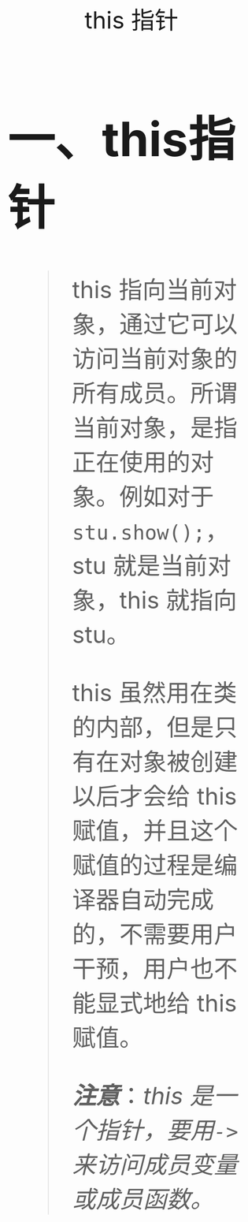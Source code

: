 <center><font size=50>this 指针<font></center>

# 一、this指针

> this 指向当前对象，通过它可以访问当前对象的所有成员。所谓当前对象，是指正在使用的对象。例如对于`stu.show();`，stu 就是当前对象，this 就指向 stu。
>
> this 虽然用在类的内部，但是只有在对象被创建以后才会给 this 赋值，并且这个赋值的过程是编译器自动完成的，不需要用户干预，用户也不能显式地给 this 赋值。
>
> ***注意***：*this 是一个指针，要用`->`来访问成员变量或成员函数。*

